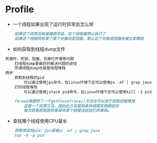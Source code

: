 # Profile

* 一个线程如果出现了运行时异常会怎么样
```md
	如果这个异常没有被捕获的话，这个线程就停止执行了
	如果这个线程持有某个某个对象的监视器，那么这个对象监视器会被立即释放
```

* 如何获取到线程dump文件
```md
死循环、死锁、阻塞、页面打开慢等问题
	打线程dump是最好的解决问题的途径
	所谓线程dump也就是线程堆栈
两步
	获取到线程的pid
		可以通过使用jps命令，在Linux环境下还可以使用ps -ef | grep java
	打印线程堆栈
		可以通过使用jstack pid命令，在Linux环境下还可以使用kill -3 pid

	Thread类提供了一个getStackTrace()方法也可以用于获取线程堆栈
		这是一个实例方法，因此此方法是和具体线程实例绑定的
		每次获取获取到的是具体某个线程当前运行的堆栈。
```

* 查找哪个线程使用CPU最长
```md
	获取项目的pid，jps或者ps -ef | grep java
	top -H -p pid
```